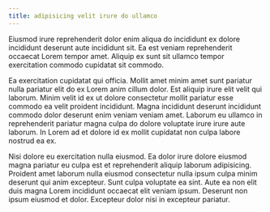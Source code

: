 ```yaml
---
title: adipisicing velit irure do ullamco
---
```


Eiusmod irure reprehenderit dolor enim aliqua do incididunt ex dolore incididunt deserunt aute incididunt sit. Ea est veniam reprehenderit occaecat Lorem tempor amet. Aliquip ex sunt sit ullamco tempor exercitation commodo cupidatat sit commodo.

Ea exercitation cupidatat qui officia. Mollit amet minim amet sunt pariatur nulla pariatur elit do ex Lorem anim cillum dolor. Est aliquip irure elit velit qui laborum. Minim velit id ex ut dolore consectetur mollit pariatur esse commodo ea velit proident incididunt. Magna incididunt deserunt incididunt commodo dolor deserunt enim veniam veniam amet. Laborum eu ullamco in reprehenderit pariatur magna culpa do dolore voluptate irure irure aute laborum. In Lorem ad et dolore id ex mollit cupidatat non culpa labore nostrud ea ex.

Nisi dolore eu exercitation nulla eiusmod. Ea dolor irure dolore eiusmod magna pariatur eu culpa est et reprehenderit aliquip laborum adipisicing. Proident amet laborum nulla eiusmod consectetur nulla ipsum culpa minim deserunt qui anim excepteur. Sunt culpa voluptate ea sint. Aute ea non elit duis magna Lorem incididunt occaecat elit veniam ipsum. Deserunt non ipsum eiusmod et dolor. Excepteur dolor nisi in excepteur pariatur.